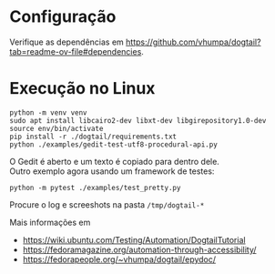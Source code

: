 # Configuração

Verifique as dependências em https://github.com/vhumpa/dogtail?tab=readme-ov-file#dependencies.

# Execução no Linux
```
python -m venv venv
sudo apt install libcairo2-dev libxt-dev libgirepository1.0-dev
source env/bin/activate
pip install -r ./dogtail/requirements.txt
python ./examples/gedit-test-utf8-procedural-api.py
```
O Gedit é aberto e um texto é copiado para dentro dele.<br>
Outro exemplo agora usando um framework de testes:
```
python -m pytest ./examples/test_pretty.py
```
Procure o log e screeshots na pasta `/tmp/dogtail-*`

Mais informações em
- https://wiki.ubuntu.com/Testing/Automation/DogtailTutorial
- https://fedoramagazine.org/automation-through-accessibility/
- https://fedorapeople.org/~vhumpa/dogtail/epydoc/